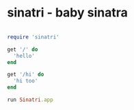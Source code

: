 # sinatri - baby sinatra 


```ruby

require 'sinatri'

get '/' do
  'hello'
end

get '/hi' do
  'hi too'
end

run Sinatri.app
```

